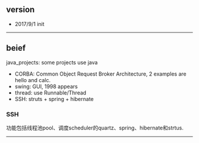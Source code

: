 ## version
- 2017/9/1 init

---
## beief
java_projects: some projects use java
- CORBA: Common Object Request Broker Architecture, 2 examples are hello and calc.
- swing: GUI, 1998 appears
- thread: use Runnable/Thread
- SSH: struts + spring + hibernate

### SSH
功能包括线程池pool、调度scheduler的quartz、spring、hibernate和strtus.


---